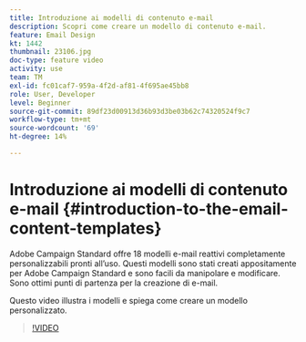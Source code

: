 ```yaml
---
title: Introduzione ai modelli di contenuto e-mail
description: Scopri come creare un modello di contenuto e-mail.
feature: Email Design
kt: 1442
thumbnail: 23106.jpg
doc-type: feature video
activity: use
team: TM
exl-id: fc01caf7-959a-4f2d-af81-4f695ae45bb8
role: User, Developer
level: Beginner
source-git-commit: 89df23d00913d36b93d3be03b62c74320524f9c7
workflow-type: tm+mt
source-wordcount: '69'
ht-degree: 14%

---
```


# Introduzione ai modelli di contenuto e-mail {#introduction-to-the-email-content-templates}

Adobe Campaign Standard offre 18 modelli e-mail reattivi completamente personalizzabili pronti all’uso. Questi modelli sono stati creati appositamente per Adobe Campaign Standard e sono facili da manipolare e modificare. Sono ottimi punti di partenza per la creazione di e-mail.

Questo video illustra i modelli e spiega come creare un modello personalizzato.

>[!VIDEO](https://video.tv.adobe.com/v/23106?quality=12&learn=on)
